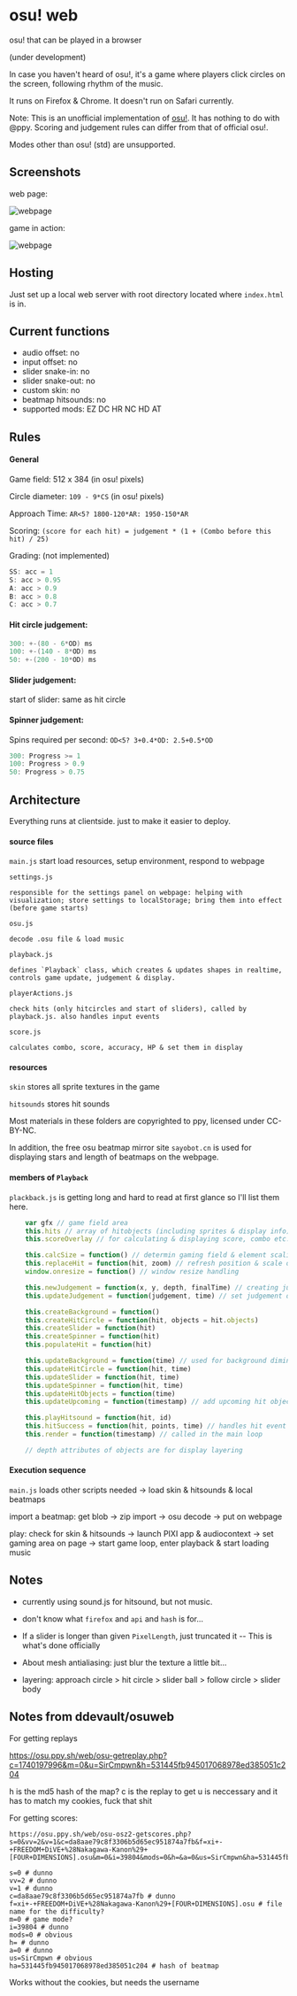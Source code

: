 # osu! web

osu! that can be played in a browser

(under development)

In case you haven't heard of osu!, it's a game where players click circles on the screen, following rhythm of the music.

It runs on Firefox & Chrome. It doesn't run on Safari currently.

Note: This is an unofficial implementation of [osu!](https://osu.ppy.sh). It has nothing to do with @ppy. Scoring and judgement rules can differ from that of official osu!.

Modes other than osu! (std) are unsupported.

## Screenshots

web page:

![webpage](screenshots/page2.jpg)

game in action:

![webpage](screenshots/clip3.gif)

## Hosting

Just set up a local web server with root directory located where `index.html` is in.

## Current functions

- audio offset: no
- input offset: no
- slider snake-in: no
- slider snake-out: no
- custom skin: no
- beatmap hitsounds: no
- supported mods: EZ DC HR NC HD AT

## Rules

#### General

Game field: 512 x 384 (in osu! pixels)

Circle diameter: `109 - 9*CS` (in osu! pixels)

Approach Time: `AR<5? 1800-120*AR: 1950-150*AR`

Scoring: `(score for each hit) = judgement * (1 + (Combo before this hit) / 25)`

Grading: (not implemented)

```c#
SS: acc = 1
S: acc > 0.95
A: acc > 0.9
B: acc > 0.8
C: acc > 0.7
```

#### Hit circle judgement:

```c#
300: +-(80 - 6*OD) ms
100: +-(140 - 8*OD) ms
50: +-(200 - 10*OD) ms
```

#### Slider judgement:

start of slider: same as hit circle

#### Spinner judgement:

Spins required per second: `OD<5? 3+0.4*OD: 2.5+0.5*OD`

```c#
300: Progress >= 1
100: Progress > 0.9
50: Progress > 0.75
```
## Architecture

Everything runs at clientside. just to make it easier to deploy.

#### source files

`main.js`
	start load resources, setup environment, respond to webpage

`settings.js`

	responsible for the settings panel on webpage: helping with visualization; store settings to localStorage; bring them into effect (before game starts)

`osu.js`

	decode .osu file & load music

`playback.js`

	defines `Playback` class, which creates & updates shapes in realtime, controls game update, judgement & display.

`playerActions.js`

	check hits (only hitcircles and start of sliders), called by playback.js. also handles input events

`score.js`

	calculates combo, score, accuracy, HP & set them in display

#### resources

`skin` stores all sprite textures in the game

`hitsounds` stores hit sounds

Most materials in these folders are copyrighted to ppy, licensed under CC-BY-NC.

In addition, the free osu beatmap mirror site `sayobot.cn` is used for displaying stars and length of beatmaps on the webpage.

#### members of `Playback`

 `plackback.js` is getting long and hard to read at first glance so I'll list them here.

```javascript
    var gfx // game field area
    this.hits // array of hitobjects (including sprites & display info)
    this.scoreOverlay // for calculating & displaying score, combo etc.

    this.calcSize = function() // determin gaming field & element scaling
    this.replaceHit = function(hit, zoom) // refresh position & scale of hitobjects
    window.onresize = function() // window resize handling

    this.newJudgement = function(x, y, depth, finalTime) // creating judgement object
    this.updateJudgement = function(judgement, time) // set judgement display

    this.createBackground = function()
    this.createHitCircle = function(hit, objects = hit.objects)
    this.createSlider = function(hit)
    this.createSpinner = function(hit) 
    this.populateHit = function(hit)

    this.updateBackground = function(time) // used for background diming animation
    this.updateHitCircle = function(hit, time)
    this.updateSlider = function(hit, time)
    this.updateSpinner = function(hit, time)
    this.updateHitObjects = function(time)
    this.updateUpcoming = function(timestamp) // add upcoming hit objects to stage & destroy expired hit objects

    this.playHitsound = function(hit, id)
    this.hitSuccess = function(hit, points, time) // handles hit event of hit circle or start of slider
    this.render = function(timestamp) // called in the main loop

    // depth attributes of objects are for display layering

```

#### Execution sequence

`main.js` loads other scripts needed -> load skin & hitsounds & local beatmaps

import a beatmap: get blob -> zip import -> osu decode -> put on webpage

play: check for skin & hitsounds -> launch PIXI app & audiocontext -> set gaming area on page -> start game loop, enter playback & start loading music

## Notes

- currently using sound.js for hitsound, but not music.

- don't know what `firefox` and `api` and `hash` is for...

- If a slider is longer than given `PixelLength`, just truncated it -- This is what's done officially

- About mesh antialiasing: just blur the texture a little bit...

- layering: approach circle > hit circle > slider ball > follow circle > slider body


## Notes from ddevault/osuweb

For getting replays

https://osu.ppy.sh/web/osu-getreplay.php?c=1740197996&m=0&u=SirCmpwn&h=531445fb945017068978ed385051c204

h is the md5 hash of the map?
c is the replay to get
u is neccessary and it has to match my cookies, fuck that shit

For getting scores:

```
https://osu.ppy.sh/web/osu-osz2-getscores.php?s=0&vv=2&v=1&c=da8aae79c8f3306b5d65ec951874a7fb&f=xi+-+FREEDOM+DiVE+%28Nakagawa-Kanon%29+[FOUR+DIMENSIONS].osu&m=0&i=39804&mods=0&h=&a=0&us=SirCmpwn&ha=531445fb945017068978ed385051c204
```

```
s=0 # dunno
vv=2 # dunno
v=1 # dunno
c=da8aae79c8f3306b5d65ec951874a7fb # dunno
f=xi+-+FREEDOM+DiVE+%28Nakagawa-Kanon%29+[FOUR+DIMENSIONS].osu # file name for the difficulty?
m=0 # game mode?
i=39804 # dunno
mods=0 # obvious
h= # dunno
a=0 # dunno
us=SirCmpwn # obvious
ha=531445fb945017068978ed385051c204 # hash of beatmap
```

Works without the cookies, but needs the username
